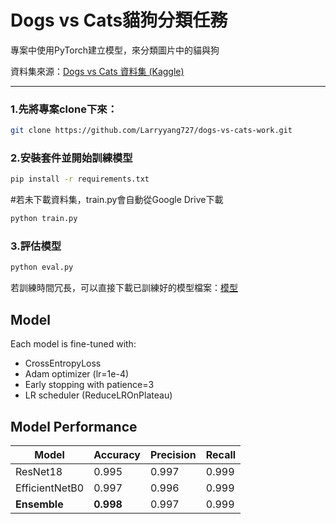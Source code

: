 # Dogs vs Cats貓狗分類任務

專案中使用PyTorch建立模型，來分類圖片中的貓與狗

資料集來源：[Dogs vs Cats 資料集 (Kaggle)](https://www.kaggle.com/competitions/dogs-vs-cats/data)

---

### 1.先將專案clone下來：

```bash
git clone https://github.com/Larryyang727/dogs-vs-cats-work.git
```

### 2.安裝套件並開始訓練模型
```bash
pip install -r requirements.txt
```

#若未下載資料集，train.py會自動從Google Drive下載

```bash
python train.py
```

### 3.評估模型
```bash
python eval.py
```
若訓練時間冗長，可以直接下載已訓練好的模型檔案：[模型](https://drive.google.com/file/d/1_qXVRdHmGWN0WfCcJCcfxRRZAgId5LFY/view?usp=drive_link)


## Model

Each model is fine-tuned with:
- CrossEntropyLoss
- Adam optimizer (lr=1e-4)
- Early stopping with patience=3
- LR scheduler (ReduceLROnPlateau)

## Model Performance

| Model            | Accuracy | Precision | Recall |
|------------------|----------|-----------|--------|
| ResNet18         | 0.995    | 0.997     | 0.999  |
| EfficientNetB0   | 0.997    | 0.996     | 0.999  |
| **Ensemble**     | **0.998**| 0.997     | 0.999  |
